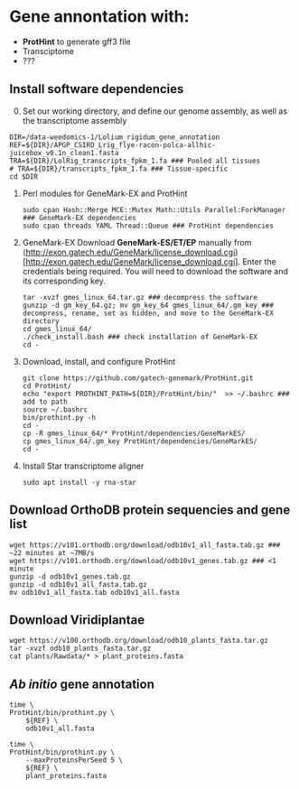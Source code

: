 # Gene annontation with:
- **ProtHint** to generate gff3 file
- Transciptome
- ???

## Install software dependencies

0. Set our working directory, and define our genome assembly, as well as the transcriptome assembly
```{sh}
DIR=/data-weedomics-1/Lolium_rigidum_gene_annotation
REF=${DIR}/APGP_CSIRO_Lrig_flye-racon-polca-allhic-juicebox_v0.1n_clean1.fasta
TRA=${DIR}/LolRig_transcripts_fpkm_1.fa ### Pooled all tissues
# TRA=${DIR}/transcripts_fpkm_1.fa ### Tissue-specific
cd $DIR
```

1. Perl modules for GeneMark-EX and ProtHint
    ```{sh}
    sudo cpan Hash::Merge MCE::Mutex Math::Utils Parallel:ForkManager ### GeneMark-EX dependencies
    sudo cpan threads YAML Thread::Queue ### ProtHint dependencies
    ```
2. GeneMark-EX
Download **GeneMark-ES/ET/EP** manually from (http://exon.gatech.edu/GeneMark/license_download.cgi)[http://exon.gatech.edu/GeneMark/license_download.cgi]. Enter the credentials being required. You will need to download the software and its corresponding key.
    ```{sh}
    tar -xvzf gmes_linux_64.tar.gz ### decompress the software
    gunzip -d gm_key_64.gz; mv gm_key_64 gmes_linux_64/.gm_key ### decompress, rename, set as hidden, and move to the GeneMark-EX directory
    cd gmes_linux_64/
    ./check_install.bash ### check installation of GeneMark-EX
    cd -
    ```
3. Download, install, and configure ProtHint
    ```{sh}
    git clone https://github.com/gatech-genemark/ProtHint.git
    cd ProtHint/
    echo "export PROTHINT_PATH=${DIR}/ProtHint/bin/"  >> ~/.bashrc ### add to path
    source ~/.bashrc
    bin/prothint.py -h
    cd -
    cp -R gmes_linux_64/* ProtHint/dependencies/GeneMarkES/
    cp gmes_linux_64/.gm_key ProtHint/dependencies/GeneMarkES/
    cd -
    ```
4. Install Star transcriptome aligner
    ```{sh}
    sudo apt install -y rna-star
    ```

## Download OrthoDB protein sequencies and gene list
```{sh}
wget https://v101.orthodb.org/download/odb10v1_all_fasta.tab.gz ### ~22 minutes at ~7MB/s
wget https://v101.orthodb.org/download/odb10v1_genes.tab.gz ### <1 minute
gunzip -d odb10v1_genes.tab.gz
gunzip -d odb10v1_all_fasta.tab.gz
mv odb10v1_all_fasta.tab odb10v1_all.fasta
```

## Download Viridiplantae
```{sh}
wget https://v100.orthodb.org/download/odb10_plants_fasta.tar.gz
tar -xvzf odb10_plants_fasta.tar.gz
cat plants/Rawdata/* > plant_proteins.fasta
```

## *Ab initio* gene annotation
```{sh}
time \
ProtHint/bin/prothint.py \
    ${REF} \
    odb10v1_all.fasta

time \
ProtHint/bin/prothint.py \
    --maxProteinsPerSeed 5 \
    ${REF} \
    plant_proteins.fasta
```


<!-- ## Transcript-supported gene annontation
1. Prepare the genome assembly for transcriptome alignment
    ```{sh}
    time \
    STAR --runMode genomeGenerate \
        --genomeDir $(dirname ${REF}) \
        --genomeFastaFiles ${REF} \
        --genomeSAindexNbases 13 \
        --runThreadN 31
    ```
2. Align
    ```{sh}
    DIR_RAW_RNASEQ=/data/Lolium_rigidum_ASSEMBLY/TRANSCRIPTOME_ASSEMBLY/raw_reads
    time \
    for tissue in INFLO LEAF MERI ROOT SEEDL STEM
    do
        for rep in 1 2
        do
            echo ${tissue}-${rep}
            STAR --genomeDir $(dirname ${REF}) \
                 --readFilesIn \
                    ${DIR_RAW_RNASEQ}/${tissue}-${rep}_combined_R1.fastq \
                    ${DIR_RAW_RNASEQ}/${tissue}-${rep}_combined_R2.fastq \
                 --runThreadN 27 \
                 --outFileNamePrefix Lolium_rigidum-transcriptome-${tissue}-${organ}-UNSORTED
        done
    done

time \
${STAR} --genomeDir /data/Lolium_rigidum_ASSEMBLY/assembly_annotation_pipeline_tests_20210104/ASSEMBLY/ \
        --readFilesIn \
            /data/Lolium_rigidum_ASSEMBLY/assembly_annotation_pipeline_tests_20210104/FASTQ/ILLUMINA/RNAseq/INFLO-1_combined_R1.fastq.gz \
            /data/Lolium_rigidum_ASSEMBLY/assembly_annotation_pipeline_tests_20210104/FASTQ/ILLUMINA/RNAseq/INFLO-1_combined_R2.fastq.gz \
        --readFilesCommand zcat \
        --runThreadN 12 \
        --outFileNamePrefix /data/Lolium_rigidum_ASSEMBLY/assembly_annotation_pipeline_tests_20210104/ASSEMBLY/Lori_hh_RNAseq


    ```

3. Sort, compress, and index
    ```{sh}
    time \
    samtools view \
        -q 20 \
        -b Lori_hh_RNAseqAligned.out.sam | \
    samtools sort > Lolium_rigidum_transcriptome_all_tissues.bam
    samtools index Lolium_rigidum_transcriptome_all_tissues.bam
    ```

4. bam to gff
    ```{sh}
    wget https://metacpan.org/raw/TJPARNELL/Bio-ToolBox-1.17/scripts/bam2gff_bed.pl?download=1
    mv 'bam2gff_bed.pl?download=1' bam2gff_bed.pl
    sudo cpanm Bio::ToolBox
    time \
    perl bam2gff_bed.pl \
        --in Lolium_rigidum_transcriptome_all_tissues.bam \
        --pe \
        --gff \
        --source RNAseq \
        --out Lolium_rigidum_transcriptome_all_tissues
    ```

5. GeneMark-EP+ (generate gtf annotations)
    ```{sh}
    GENEMARK_EPP=/data/Lolium_rigidum_ASSEMBLY/assembly_annotation_pipeline_tests_20210104/gmes_linux_64/gmes_petap.pl
    time \
    ${GENEMARK_EPP} \
        --EP prothint.gff \
        --evidence Lolium_rigidum_transcriptome_all_tissues.gff \
        --seq ${REF} \
        --soft_mask 1000 \
        --cores 12 \
        --verbose
    ``` -->

